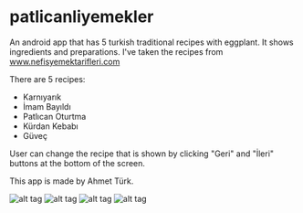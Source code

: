 # patlicanliyemekler
An android app that has 5 turkish traditional recipes with eggplant.
It shows ingredients and preparations.
I've taken the recipes from www.nefisyemektarifleri.com

There are 5 recipes:
 - Karnıyarık
 - İmam Bayıldı
 - Patlıcan Oturtma
 - Kürdan Kebabı
 - Güveç

User can change the recipe that is shown by clicking "Geri" and "İleri" buttons at the bottom of the screen.

This app is made by Ahmet Türk.

![alt tag](https://cloud.githubusercontent.com/assets/13370201/9388858/b7823eb6-4770-11e5-8637-fed12ee4088c.png)
![alt tag](https://cloud.githubusercontent.com/assets/13370201/9388859/b784104c-4770-11e5-8c1d-92f4091195e4.png)
![alt tag](https://cloud.githubusercontent.com/assets/13370201/9388860/b788a1e8-4770-11e5-88c5-03b74643f6f5.png)
![alt tag](https://cloud.githubusercontent.com/assets/13370201/9388858/b7823eb6-4770-11e5-8637-fed12ee4088c.png)
